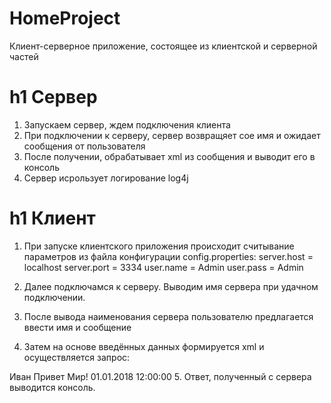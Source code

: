 # HomeProject
Клиент-серверное приложение, состоящее из клиентской и серверной частей

h1 Сервер
=====================
1. Запускаем сервер, ждем подключения клиента
2. При подключении к серверу, сервер возвращяет сое имя и ожидает сообщения от пользователя
3. После получении, обрабатывает xml из сообщения и выводит его в консоль
4. Сервер исрользует логирование log4j

h1 Клиент
=====================
1. При запуске клиентского приложения происходит считывание параметров из файла конфигурации config.properties:
server.host = localhost
server.port = 3334
user.name = Admin
user.pass = Admin

2. Далее подключамся к серверу. Выводим имя сервера при удачном подключении.
3. После вывода наименования сервера пользователю предлагается ввести имя и сообщение
4. Затем на основе введённых данных формируется xml и осуществляется запрос:
<?xml version="1.0" encoding="UTF-8"?>
<root>
    <user>
        <name>Иван</name>
        <message>Привет Мир!</message>
        <date>01.01.2018 12:00:00</date>
    </user>
</root>
5. Ответ, полученный с сервера выводится консоль.
